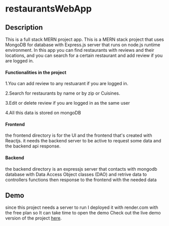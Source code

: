 # restaurantsWebApp

## Description
This is a full stack MERN project app. This is a MERN stack project that uses MongoDB for database with Express.js server that runs on node.js runtime environment. In this app you can find restaurants with reviews and their locations, and you can search for a certain restaurant and add review if you are logged in. 

#### Functionalities in the project
1.You can add review to any restuarant if you are logged in.

2.Search for restaurants by name or by zip or Cuisines.

3.Edit or delete review if you are logged in as the same user

4.All this data is stored on mongoDB


#### Frontend
the frontend directory is for the UI and the frontend that's created with Reactjs. it needs the backend server to be active to request some data and the backend api response.

#### Backend
the backend directory is an expressjs server that contacts with mongodb database with Data Access Object classes (DAO) and retrive data to controllers functions then response to the frontend with the needed data

## Demo
since this project needs a server to run I deployed it with render.com with the free plan so It can take time to open the demo 
Check out the live demo version of the project [here](https://restaurants-web-app.onrender.com).
